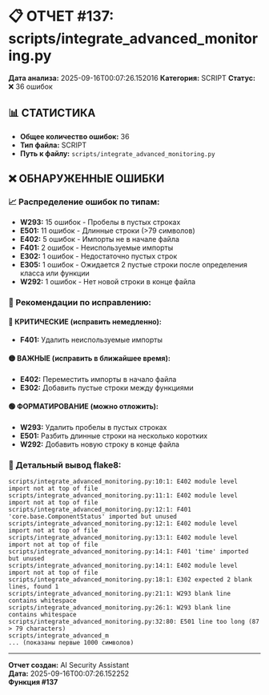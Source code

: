 # 📋 ОТЧЕТ #137: scripts/integrate_advanced_monitoring.py

**Дата анализа:** 2025-09-16T00:07:26.152016
**Категория:** SCRIPT
**Статус:** ❌ 36 ошибок

## 📊 СТАТИСТИКА

- **Общее количество ошибок:** 36
- **Тип файла:** SCRIPT
- **Путь к файлу:** `scripts/integrate_advanced_monitoring.py`

## ❌ ОБНАРУЖЕННЫЕ ОШИБКИ

### 📈 Распределение ошибок по типам:

- **W293:** 15 ошибок - Пробелы в пустых строках
- **E501:** 11 ошибок - Длинные строки (>79 символов)
- **E402:** 5 ошибок - Импорты не в начале файла
- **F401:** 2 ошибок - Неиспользуемые импорты
- **E302:** 1 ошибок - Недостаточно пустых строк
- **E305:** 1 ошибок - Ожидается 2 пустые строки после определения класса или функции
- **W292:** 1 ошибок - Нет новой строки в конце файла

### 🎯 Рекомендации по исправлению:

#### 🔴 КРИТИЧЕСКИЕ (исправить немедленно):
- **F401:** Удалить неиспользуемые импорты

#### 🟡 ВАЖНЫЕ (исправить в ближайшее время):
- **E402:** Переместить импорты в начало файла
- **E302:** Добавить пустые строки между функциями

#### 🟢 ФОРМАТИРОВАНИЕ (можно отложить):
- **W293:** Удалить пробелы в пустых строках
- **E501:** Разбить длинные строки на несколько коротких
- **W292:** Добавить новую строку в конце файла

### 📝 Детальный вывод flake8:

```
scripts/integrate_advanced_monitoring.py:10:1: E402 module level import not at top of file
scripts/integrate_advanced_monitoring.py:11:1: E402 module level import not at top of file
scripts/integrate_advanced_monitoring.py:12:1: F401 'core.base.ComponentStatus' imported but unused
scripts/integrate_advanced_monitoring.py:12:1: E402 module level import not at top of file
scripts/integrate_advanced_monitoring.py:13:1: E402 module level import not at top of file
scripts/integrate_advanced_monitoring.py:14:1: F401 'time' imported but unused
scripts/integrate_advanced_monitoring.py:14:1: E402 module level import not at top of file
scripts/integrate_advanced_monitoring.py:18:1: E302 expected 2 blank lines, found 1
scripts/integrate_advanced_monitoring.py:21:1: W293 blank line contains whitespace
scripts/integrate_advanced_monitoring.py:26:1: W293 blank line contains whitespace
scripts/integrate_advanced_monitoring.py:32:80: E501 line too long (87 > 79 characters)
scripts/integrate_advanced_m
... (показаны первые 1000 символов)
```

---
**Отчет создан:** AI Security Assistant  
**Дата:** 2025-09-16T00:07:26.152252  
**Функция #137**

